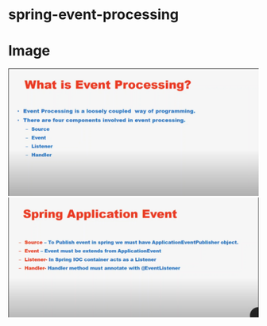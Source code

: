 # spring-event-processing
# Image
![cover](https://github.com/hemantjava/spring-event-processing/blob/main/screenshots/1.png)
![cover](https://github.com/hemantjava/spring-event-processing/blob/main/screenshots/2.png)
